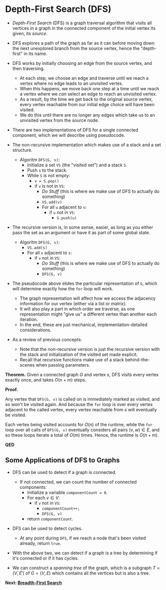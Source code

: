 # Depth-First Search (DFS)

* *Depth-First Search* (DFS) is a graph traversal algorithm that visits all vertices in a graph in the connected component of the initial vertex its given, its *source*.

* DFS explores a path of the graph as far as it can before moving down the next unexplored branch from the source vertex, hence the "depth-first" in its name.

* DFS works by initially choosing an edge from the source vertex, and then traversing.
    * At each step, we choose an edge and traverse until we reach a vertex where no edge leads to an unvisited vertex.
    * When this happens, we move back one step at a time until we reach a vertex where we *can* select an edge to reach an unvisited vertex.
    * As a result, by the time we get back to the original source vertex, every vertex reachable from our initial edge choice will have been visited.
    * We do this until there are no longer any edges which take us to an unvisited vertex from the source node.

* There are two implementations of DFS for a single connected component, which we will describe using pseudocode.

* The non-recursive implementation which makes use of a stack and a set structure.
    * Algoritm `DFS(G, s)`:
        * Initialize a set `VS` (the "visited set") and a stack `S`.
        * Push `s` to the stack.
        * While `S` is not empty:
            * `v = S.pop()`
            * if `v` is not in `VS`:
                * *Do Stuff* (this is where we make use of DFS to actually do something)
                * `VS.add(v)`
                * For all `u` adjacent to `v`:
                    * if `u` not in `VS`:
                        * `S.push(u)`

* The recursive version is, in some sense, easier, as long as you either pass the set as an argument or have it as part of some global state.
    * Algoritm `DFS(G, s)`:
        * `VS.add(s)`
        * For all `v` adjacent to `s`:
            * if `v` not in `VS`:
                * *Do Stuff* (this is where we make use of DFS to actually do something)
                * `DFS(G, v)`

* The pseudocode above elides the particular representation of `G`, which will determine exactly how the `for` loop will work.
    * The graph representation will affect how we access the adjacency information for our vertex (either via a list or matrix).
    * It will also play a part in which order we traverse, as one representation might "give us" a different vertex than another each iteration.
    * In the end, these are just mechanical, implementation-detailed considerations.

* As a review of previous concepts:
    * Note that the non-recursive version is just the recursive version with the stack and initialization of the visited set made explicit.
    * Recall that recursive functions make use of a stack behind-the-scenes when passing parameters.

**Theorem.** Given a connected graph $G$ and vertex $s$, DFS visits every vertex exactly once, and takes $O\left(n + m\right)$ steps.

**Proof.**

Any vertex that `DFS(G, v)` is called on is immediately marked as visited, and so won't be visited again. And because the `for` loop is over every vertex adjacent to the called vertex, every vertex reachable from $s$ will eventually be visited.

Each vertex being visited accounts for $O\left(n\right)$ of the runtime, while the `for` loop over all calls of `DFS(G, v)` eventually considers all pairs $\left(v, w\right)\in E$, and so these loops iterate a total of $O\left(m\right)$ times. Hence, the runtime is $O\left(n + m\right)$. 

**QED**

## Some Applications of DFS to Graphs

* DFS can be used to detect if a graph is connected.
    * If not connected, we can count the number of connected components:
        * Initialize a variable `componentCount = 0`.
        * For each $v\in V$:
            * if `v` not in `VS`:
                * `componentCount++;`
                * `DFS(G, v)`
        * return `componentCount`.

* DFS can be used to detect cycles.
    * At any point during `DFS`, if we reach a node that's been visited already, return `true`.

* With the above two, we can detect if a graph is a tree by determining if it's connected or if it has cycles.

* We can construct a *spanning tree* of the graph, which is a subgraph $T = \left(V, E'\right)$ of $G = \left(V, E\right)$ which contains all the vertices but is also a tree.

**Next: [Breadth-First Search](./24.BFS.md)**